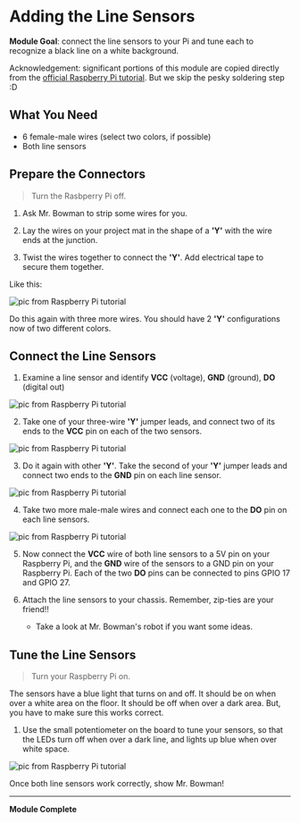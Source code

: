 # Adding the Line Sensors

**Module Goal**: connect the line sensors to your Pi and tune each to recognize a black line on a white background.

Acknowledgement: significant portions of this module are copied directly from the [official Raspberry Pi tutorial](https://projects.raspberrypi.org/en/projects/rpi-python-line-following). But we skip the pesky soldering step :D

## What You Need

* 6 female-male wires (select two colors, if possible)
* Both line sensors

## Prepare the Connectors

> Turn the Rasbperry Pi off.

1. Ask Mr. Bowman to strip some wires for you.

2. Lay the wires on your project mat in the shape of a **'Y'** with the wire ends at the junction.

3. Twist the wires together to connect the **'Y'**. Add electrical tape to secure them together.

Like this:

![pic from Raspberry Pi tutorial](pics/y-shaped-wires-connected.jpg)

Do this again with three more wires. You should have 2 **'Y'** configurations now of two different colors.

## Connect the Line Sensors

1. Examine a line sensor and identify **VCC** (voltage), **GND** (ground), **DO** (digital out)

![pic from Raspberry Pi tutorial](pics/line_sensor.jpg)

2. Take one of your three-wire **'Y'** jumper leads, and connect two of its ends to the **VCC** pin on each of the two sensors.

![pic from Raspberry Pi tutorial](pics/line_sensors_connected_single_wire.jpg)

3. Do it again with other **'Y'**. Take the second of your **'Y'** jumper leads and connect two ends to the **GND** pin on each line sensor.

![pic from Raspberry Pi tutorial](pics/line_sensors_connected_second_wire.jpg)

4. Take two more male-male wires and connect each one to the **DO** pin on each line sensors.

![pic from Raspberry Pi tutorial](pics/line_sensors_connected_all_wires.jpg)

5. Now connect the **VCC** wire of both line sensors to a 5V pin on your Raspberry Pi, and the **GND** wire of the sensors to a GND pin on your Raspberry Pi. Each of the two **DO** pins can be connected to pins GPIO 17 and GPIO 27.

6. Attach the line sensors to your chassis. Remember, zip-ties are your friend!!

    * Take a look at Mr. Bowman's robot if you want some ideas.

## Tune the Line Sensors

> Turn your Raspberry Pi on.

The sensors have a blue light that turns on and off. It should be on when over a white area on the floor. It should be off when over a dark area. But, you have to make sure this works correct. 

1. Use the small potentiometer on the board to tune your sensors, so that the LEDs turn off when over a dark line, and lights up blue when over white space.

![pic from Raspberry Pi tutorial](pics/tune_line_sensors.jpg)


Once both line sensors work correctly, show Mr. Bowman!

---

**Module Complete**